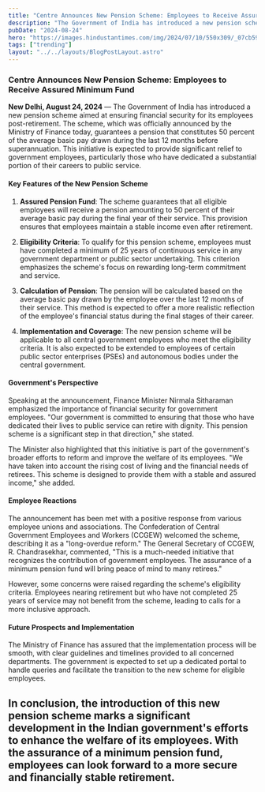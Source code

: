 ```yaml
---
title: "Centre Announces New Pension Scheme: Employees to Receive Assured Minimum Fund"
description: "The Government of India has introduced a new pension scheme aimed at ensuring financial security for its employees post-retirement."
pubDate: "2024-08-24"
hero: "https://images.hindustantimes.com/img/2024/07/10/550x309/_07cb5978-4482-11e8-9c90-d40a08109dff_1720586087205.jpg"
tags: ["trending"]
layout: "../../layouts/BlogPostLayout.astro"
---
```

### Centre Announces New Pension Scheme: Employees to Receive Assured Minimum Fund

**New Delhi, August 24, 2024** — The Government of India has introduced a new pension scheme aimed at ensuring financial security for its employees post-retirement. The scheme, which was officially announced by the Ministry of Finance today, guarantees a pension that constitutes 50 percent of the average basic pay drawn during the last 12 months before superannuation. This initiative is expected to provide significant relief to government employees, particularly those who have dedicated a substantial portion of their careers to public service.

#### **Key Features of the New Pension Scheme**

1. **Assured Pension Fund**: The scheme guarantees that all eligible employees will receive a pension amounting to 50 percent of their average basic pay during the final year of their service. This provision ensures that employees maintain a stable income even after retirement.

2. **Eligibility Criteria**: To qualify for this pension scheme, employees must have completed a minimum of 25 years of continuous service in any government department or public sector undertaking. This criterion emphasizes the scheme's focus on rewarding long-term commitment and service.

3. **Calculation of Pension**: The pension will be calculated based on the average basic pay drawn by the employee over the last 12 months of their service. This method is expected to offer a more realistic reflection of the employee's financial status during the final stages of their career.

4. **Implementation and Coverage**: The new pension scheme will be applicable to all central government employees who meet the eligibility criteria. It is also expected to be extended to employees of certain public sector enterprises (PSEs) and autonomous bodies under the central government.

#### **Government's Perspective**

Speaking at the announcement, Finance Minister Nirmala Sitharaman emphasized the importance of financial security for government employees. "Our government is committed to ensuring that those who have dedicated their lives to public service can retire with dignity. This pension scheme is a significant step in that direction," she stated.

The Minister also highlighted that this initiative is part of the government's broader efforts to reform and improve the welfare of its employees. "We have taken into account the rising cost of living and the financial needs of retirees. This scheme is designed to provide them with a stable and assured income," she added.

#### **Employee Reactions**

The announcement has been met with a positive response from various employee unions and associations. The Confederation of Central Government Employees and Workers (CCGEW) welcomed the scheme, describing it as a "long-overdue reform." The General Secretary of CCGEW, R. Chandrasekhar, commented, "This is a much-needed initiative that recognizes the contribution of government employees. The assurance of a minimum pension fund will bring peace of mind to many retirees."

However, some concerns were raised regarding the scheme's eligibility criteria. Employees nearing retirement but who have not completed 25 years of service may not benefit from the scheme, leading to calls for a more inclusive approach.

#### **Future Prospects and Implementation**

The Ministry of Finance has assured that the implementation process will be smooth, with clear guidelines and timelines provided to all concerned departments. The government is expected to set up a dedicated portal to handle queries and facilitate the transition to the new scheme for eligible employees.

In conclusion, the introduction of this new pension scheme marks a significant development in the Indian government's efforts to enhance the welfare of its employees. With the assurance of a minimum pension fund, employees can look forward to a more secure and financially stable retirement.
---
